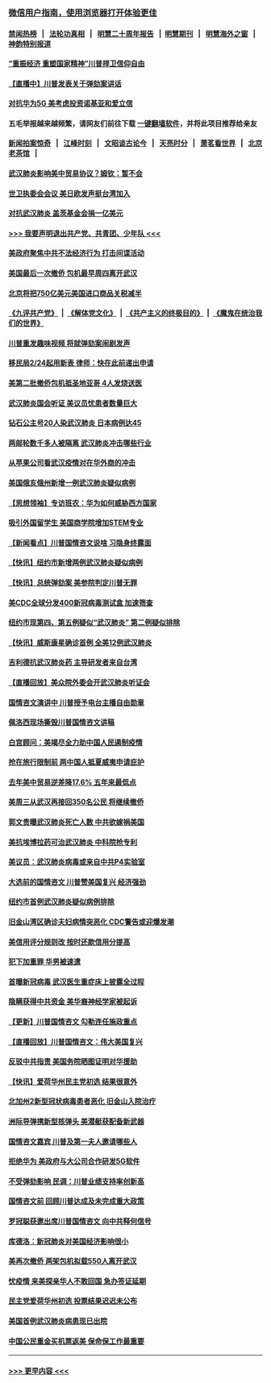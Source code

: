 ### [微信用户指南，使用浏览器打开体验更佳](https://github.com/gfw-breaker/banned-news1/blob/master/indexes/wechat-guide.md?t=0)
#### [禁闻热榜](热点新闻.md?t=0)  &nbsp;&nbsp;|&nbsp;&nbsp; [法轮功真相](https://github.com/gfw-breaker/truth/blob/master/README.md?t=0) &nbsp;&nbsp;|&nbsp;&nbsp; [明慧二十周年报告](https://github.com/gfw-breaker/mh-reports/blob/master/README.md?t=0) &nbsp;&nbsp;|&nbsp;&nbsp;[明慧期刊](https://github.com/gfw-breaker/mh-qikan) &nbsp;&nbsp;|&nbsp;&nbsp; [明慧海外之窗](https://github.com/gfw-breaker/mh-news/blob/master/README.md?t=0) &nbsp;&nbsp;|&nbsp;&nbsp; [神韵特别报道](https://github.com/gfw-breaker/mh-news/blob/master/shenyun.md?t=0)
#### [“重振经济 重塑国家精神”川普捍卫信仰自由](../pages/nsc412/n11849641.md?t=02070211) 
#### [【直播中】川普发表关于弹劾案讲话](../pages/nsc412/n11849472.md?t=02070211) 
#### [对抗华为5G 美考虑投资诺基亚和爱立信](../pages/nsc412/n11849510.md?t=02070211) 
#### 五毛举报越来越频繁，请网友们前往下载 [一键翻墙软件](https://github.com/gfw-breaker/ssr-accounts)，并将此项目推荐给亲友
#### [新闻拍案惊奇](https://github.com/gfw-breaker/banned-news1/blob/master/pages/link4.md) &nbsp;&nbsp;|&nbsp;&nbsp; [江峰时刻](https://github.com/gfw-breaker/banned-news1/blob/master/pages/link4.md) &nbsp;&nbsp;|&nbsp;&nbsp; [文昭谈古论今](https://github.com/gfw-breaker/banned-news1/blob/master/pages/link4.md) &nbsp;&nbsp;|&nbsp;&nbsp; [天亮时分](https://github.com/gfw-breaker/banned-news1/blob/master/pages/link4.md) &nbsp;&nbsp;|&nbsp;&nbsp; [萧茗看世界](https://github.com/gfw-breaker/banned-news1/blob/master/pages/link4.md) &nbsp;&nbsp;|&nbsp;&nbsp; [北京老茶馆](https://github.com/gfw-breaker/banned-news1/blob/master/pages/link4.md) &nbsp;&nbsp;|&nbsp;&nbsp; 
#### [武汉肺炎影响美中贸易协议？姆钦：暂不会](../pages/nsc412/n11849497.md?t=02070211) 
#### [世卫执委会会议 美日欧发声挺台湾加入](../pages/nsc412/n11849433.md?t=02070211) 
#### [对抗武汉肺炎 盖茨基金会捐一亿美元](../pages/nsc412/n11848953.md?t=02070211) 
#### [>>> 我要声明退出共产党、共青团、少年队 <<<](https://github.com/begood0513/goodnews/blob/master/quit/letter.md) 
#### [美政府聚焦中共不法经济行为 打击间谍活动](../pages/nsc412/n11849322.md?t=02070211) 
#### [美国最后一次撤侨 包机最早周四离开武汉](../pages/nsc412/n11849395.md?t=02070211) 
#### [北京将把750亿美元美国进口商品关税减半](../pages/nsc412/n11848896.md?t=02070211) 
#### [《九评共产党》](https://github.com/begood0513/9ping.md/blob/master/README.md) &nbsp;|&nbsp; [《解体党文化》](../../../../jtdwh.md/blob/master/README.md)  &nbsp;|&nbsp; [《共产主义的终极目的》](../../../../gczydzjmd.md/blob/master/README.md) &nbsp;|&nbsp; [《魔鬼在统治我们的世界》](../../../../mgztzwmdsj.md/blob/master/README.md) 
#### [川普重发趣味视频 将就弹劾案闹剧发声](../pages/nsc412/n11848715.md?t=02070211) 
#### [移民局2/24起用新表  律师：快在此前递出申请](../pages/nsc412/n11848220.md?t=02070211) 
#### [美第二批撤侨包机抵圣地亚哥 4人发烧送医](../pages/nsc412/n11847923.md?t=02070211) 
#### [武汉肺炎国会听证 美议员忧患者数量巨大](../pages/nsc412/n11844851.md?t=02070211) 
#### [钻石公主号20人染武汉肺炎 日本病例达45](../pages/nsc412/n11847823.md?t=02070211) 
#### [两邮轮数千多人被隔离 武汉肺炎冲击哪些行业](../pages/nsc412/n11847456.md?t=02070211) 
#### [从苹果公司看武汉疫情对在华外商的冲击](../pages/nsc412/n11847586.md?t=02070211) 
#### [美国俄亥俄州新增一例武汉肺炎疑似病例](../pages/nsc412/n11847714.md?t=02070211) 
#### [【思想领袖】专访班农：华为如何威胁西方国家](../pages/nsc412/n11847306.md?t=02070211) 
#### [吸引外国留学生 美国商学院增加STEM专业](../pages/nsc412/n11847417.md?t=02070211) 
#### [【新闻看点】川普国情咨文说啥 习隐身终露面](../pages/nsc412/n11847016.md?t=02070211) 
#### [【快讯】纽约市新增两例武汉肺炎疑似病例](../pages/nsc412/n11847250.md?t=02070211) 
#### [【快讯】总统弹劾案 美参院判定川普无罪](../pages/nsc412/n11847316.md?t=02070211) 
#### [美CDC全球分发400新冠病毒测试盒 加速筛查](../pages/nsc412/n11847260.md?t=02070211) 
#### [纽约市现第四、第五例疑似“武汉肺炎”   第二例疑似排除](../pages/nsc412/n11847332.md?t=02070211) 
#### [【快讯】威斯康星确诊首例 全美12例武汉肺炎](../pages/nsc412/n11847162.md?t=02070211) 
#### [吉利德抗武汉肺炎药 主导研发者来自台湾](../pages/nsc412/n11847064.md?t=02070211) 
#### [【直播回放】美众院外委会开武汉肺炎听证会](../pages/nsc412/n11846727.md?t=02070211) 
#### [国情咨文演讲中 川普授予电台主播自由勋章](../pages/nsc412/n11846815.md?t=02070211) 
#### [佩洛西现场撕毁川普国情咨文讲稿](../pages/nsc412/n11846724.md?t=02070211) 
#### [白宫顾问：美竭尽全力助中国人民遏制疫情](../pages/nsc412/n11846756.md?t=02070211) 
#### [抢在旅行限制前 两中国人抵夏威夷申请庇护](../pages/nsc412/n11846866.md?t=02070211) 
#### [去年美中贸易逆差降17.6% 五年来最低点](../pages/nsc412/n11846755.md?t=02070211) 
#### [美周三从武汉再接回350名公民 将继续撤侨](../pages/nsc412/n11846705.md?t=02070211) 
#### [郭文贵曝武汉肺炎死亡人数 中共欲嫁祸美国](../pages/nsc412/n11846240.md?t=02070211) 
#### [美抗埃博拉药可治武汉肺炎 中科院抢专利](../pages/nsc412/n11846409.md?t=02070211) 
#### [美议员：武汉肺炎病毒或来自中共P4实验室](../pages/nsc412/n11846043.md?t=02070211) 
#### [大选前的国情咨文 川普赞美国复兴 经济强劲](../pages/nsc412/n11845526.md?t=02070211) 
#### [纽约市首例武汉肺炎疑似病例排除](../pages/nsc412/n11844989.md?t=02070211) 
#### [旧金山湾区确诊夫妇病情突恶化 CDC警告或迎爆发潮](../pages/nsc412/n11845730.md?t=02070211) 
#### [美信用评分规则改  按时还款信用分提高](../pages/nsc412/n11845488.md?t=02070211) 
#### [犯下加重罪 华男被速遣](../pages/nsc412/n11845476.md?t=02070211) 
#### [首曝新冠病毒 武汉医生重症床上披露全过程](../pages/nsc412/n11845150.md?t=02070211) 
#### [隐瞒获得中共资金 美华裔神经学家被起诉](../pages/nsc412/n11844879.md?t=02070211) 
#### [【更新】川普国情咨文 勾勒连任施政重点](../pages/nsc412/n11845223.md?t=02070211) 
#### [【直播回放】川普国情咨文：伟大美国复兴](../pages/nsc412/n11842079.md?t=02070211) 
#### [反驳中共指责 美国务院晒图证明对华援助](../pages/nsc412/n11844859.md?t=02070211) 
#### [【快讯】爱荷华州民主党初选 结果很意外](../pages/nsc412/n11844878.md?t=02070211) 
#### [北加州2新型冠状病毒患者恶化 旧金山入院治疗](../pages/nsc412/n11844842.md?t=02070211) 
#### [洲际导弹携新型核弹头 美潜艇获配备新武器](../pages/nsc412/n11844680.md?t=02070211) 
#### [国情咨文嘉宾 川普及第一夫人邀请哪些人](../pages/nsc412/n11844712.md?t=02070211) 
#### [拒绝华为 美政府与大公司合作研发5G软件](../pages/nsc412/n11844625.md?t=02070211) 
#### [不受弹劾影响 民调：川普业绩支持率创新高](../pages/nsc412/n11844622.md?t=02070211) 
#### [国情咨文前 回顾川普达成及未完成重大政策](../pages/nsc412/n11844581.md?t=02070211) 
#### [罗冠聪获邀出席川普国情咨文 向中共释何信号](../pages/nsc412/n11844355.md?t=02070211) 
#### [库德洛：新冠肺炎对美国经济影响很小](../pages/nsc412/n11844418.md?t=02070211) 
#### [美再次撤侨 两架包机拟载550人离开武汉](../pages/nsc412/n11844407.md?t=02070211) 
#### [忧疫情 来美探亲华人不敢回国 急办签证延期](../pages/nsc412/n11843344.md?t=02070211) 
#### [民主党爱荷华州初选 投票结果迟迟未公布](../pages/nsc412/n11844207.md?t=02070211) 
#### [美国首例武汉肺炎病患现已出院](../pages/nsc412/n11842740.md?t=02070211) 
#### [中国公民重金买机票返美 保命保工作最重要](../pages/nsc412/n11843282.md?t=02070211) 

----
#### [ >>> 更早内容 <<< ](../indexes/nsc412-earlier.md)
